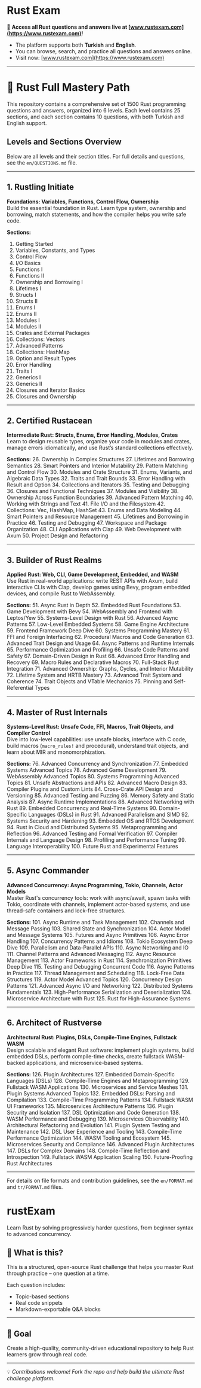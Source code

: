# Rust Exam

🚀 **Access all Rust questions and answers live at [www.rustexam.com](https://www.rustexam.com)!**

- The platform supports both **Turkish** and **English**.
- You can browse, search, and practice all questions and answers online.
- Visit now: [www.rustexam.com](https://www.rustexam.com)

---

# 🦀 Rust Full Mastery Path

This repository contains a comprehensive set of 1500 Rust programming questions and answers, organized into 6 levels. Each level contains 25 sections, and each section contains 10 questions, with both Turkish and English support.

## Levels and Sections Overview

Below are all levels and their section titles. For full details and questions, see the `en/QUESTIONS.md` file.

---

## 1. Rustling Initiate
**Foundations: Variables, Functions, Control Flow, Ownership**  
Build the essential foundation in Rust. Learn type system, ownership and borrowing, match statements, and how the compiler helps you write safe code.

**Sections:**
1. Getting Started
2. Variables, Constants, and Types
3. Control Flow
4. I/O Basics
5. Functions I
6. Functions II
7. Ownership and Borrowing I
8. Lifetimes I
9. Structs I
10. Structs II
11. Enums I
12. Enums II
13. Modules I
14. Modules II
15. Crates and External Packages
16. Collections: Vectors
17. Advanced Patterns
18. Collections: HashMap
19. Option and Result Types
20. Error Handling
21. Traits I
22. Generics I
23. Generics II
24. Closures and Iterator Basics
25. Closures and Ownership

---

## 2. Certified Rustacean
**Intermediate Rust: Structs, Enums, Error Handling, Modules, Crates**  
Learn to design reusable types, organize your code in modules and crates, manage errors idiomatically, and use Rust’s standard collections effectively.

**Sections:**
26. Ownership in Complex Structures
27. Lifetimes and Borrowing Semantics
28. Smart Pointers and Interior Mutability
29. Pattern Matching and Control Flow
30. Modules and Crate Structure
31. Enums, Variants, and Algebraic Data Types
32. Traits and Trait Bounds
33. Error Handling with Result and Option
34. Collections and Iterators
35. Testing and Debugging
36. Closures and Functional Techniques
37. Modules and Visibility
38. Ownership Across Function Boundaries
39. Advanced Pattern Matching
40. Working with Strings and Text
41. File I/O and the Filesystem
42. Collections: Vec, HashMap, HashSet
43. Enums and Data Modeling
44. Smart Pointers and Resource Management
45. Lifetimes and Borrowing in Practice
46. Testing and Debugging
47. Workspace and Package Organization
48. CLI Applications with Clap
49. Web Development with Axum
50. Project Design and Refactoring

---

## 3. Builder of Rust Realms
**Applied Rust: Web, CLI, Game Development, Embedded, and WASM**  
Use Rust in real-world applications: write REST APIs with Axum, build interactive CLIs with Clap, develop games using Bevy, program embedded devices, and compile Rust to WebAssembly.

**Sections:**
51. Async Rust in Depth
52. Embedded Rust Foundations
53. Game Development with Bevy
54. WebAssembly and Frontend with Leptos/Yew
55. Systems-Level Design with Rust
56. Advanced Async Patterns
57. Low-Level Embedded Systems
58. Game Engine Architecture
59. Frontend Framework Deep Dive
60. Systems Programming Mastery
61. FFI and Foreign Interfacing
62. Procedural Macros and Code Generation
63. Advanced Trait Design and Usage
64. Async Patterns and Runtime Internals
65. Performance Optimization and Profiling
66. Unsafe Code Patterns and Safety
67. Domain-Driven Design in Rust
68. Advanced Error Handling and Recovery
69. Macro Rules and Declarative Macros
70. Full-Stack Rust Integration
71. Advanced Ownership: Graphs, Cycles, and Interior Mutability
72. Lifetime System and HRTB Mastery
73. Advanced Trait System and Coherence
74. Trait Objects and VTable Mechanics
75. Pinning and Self-Referential Types

---

## 4. Master of Rust Internals
**Systems-Level Rust: Unsafe Code, FFI, Macros, Trait Objects, and Compiler Control**  
Dive into low-level capabilities: use unsafe blocks, interface with C code, build macros (`macro_rules!` and procedural), understand trait objects, and learn about MIR and monomorphization.

**Sections:**
76. Advanced Concurrency and Synchronization
77. Embedded Systems Advanced Topics
78. Advanced Game Development
79. WebAssembly Advanced Topics
80. Systems Programming Advanced Topics
81. Unsafe Abstractions and APIs
82. Advanced Macro Design
83. Compiler Plugins and Custom Lints
84. Cross-Crate API Design and Versioning
85. Advanced Testing and Fuzzing
86. Memory Safety and Static Analysis
87. Async Runtime Implementations
88. Advanced Networking with Rust
89. Embedded Concurrency and Real-Time Systems
90. Domain-Specific Languages (DSLs) in Rust
91. Advanced Parallelism and SIMD
92. Systems Security and Hardening
93. Embedded OS and RTOS Development
94. Rust in Cloud and Distributed Systems
95. Metaprogramming and Reflection
96. Advanced Testing and Formal Verification
97. Compiler Internals and Language Design
98. Profiling and Performance Tuning
99. Language Interoperability
100. Future Rust and Experimental Features

---

## 5. Async Commander
**Advanced Concurrency: Async Programming, Tokio, Channels, Actor Models**  
Master Rust's concurrency tools: work with async/await, spawn tasks with Tokio, coordinate with channels, implement actor-based systems, and use thread-safe containers and lock-free structures.

**Sections:**
101. Async Runtime and Task Management
102. Channels and Message Passing
103. Shared State and Synchronization
104. Actor Model and Message Systems
105. Futures and Async Primitives
106. Async Error Handling
107. Concurrency Patterns and Idioms
108. Tokio Ecosystem Deep Dive
109. Parallelism and Data-Parallel APIs
110. Async Networking and IO
111. Channel Patterns and Advanced Messaging
112. Async Resource Management
113. Actor Frameworks in Rust
114. Synchronization Primitives Deep Dive
115. Testing and Debugging Concurrent Code
116. Async Patterns in Practice
117. Thread Management and Scheduling
118. Lock-Free Data Structures
119. Actor Model Advanced Topics
120. Concurrency Design Patterns
121. Advanced Async I/O and Networking
122. Distributed Systems Fundamentals
123. High-Performance Serialization and Deserialization
124. Microservice Architecture with Rust
125. Rust for High-Assurance Systems

---

## 6. Architect of Rustverse
**Architectural Rust: Plugins, DSLs, Compile-Time Engines, Fullstack WASM**  
Design scalable and elegant Rust software: implement plugin systems, build embedded DSLs, perform compile-time checks, create fullstack WASM-backed applications, and microservice-based systems.

**Sections:**
126. Plugin Architectures
127. Embedded Domain-Specific Languages (DSLs)
128. Compile-Time Engines and Metaprogramming
129. Fullstack WASM Applications
130. Microservices and Service Meshes
131. Plugin Systems Advanced Topics
132. Embedded DSLs: Parsing and Compilation
133. Compile-Time Programming Patterns
134. Fullstack WASM UI Frameworks
135. Microservices Architecture Patterns
136. Plugin Security and Isolation
137. DSL Optimization and Code Generation
138. WASM Performance and Debugging
139. Microservices Observability
140. Architectural Refactoring and Evolution
141. Plugin System Testing and Maintenance
142. DSL User Experience and Tooling
143. Compile-Time Performance Optimization
144. WASM Tooling and Ecosystem
145. Microservices Security and Compliance
146. Advanced Plugin Architectures
147. DSLs for Complex Domains
148. Compile-Time Reflection and Introspection
149. Fullstack WASM Application Scaling
150. Future-Proofing Rust Architectures

---

For details on file formats and contribution guidelines, see the `en/FORMAT.md` and `tr/FORMAT.md` files.

# rustExam

Learn Rust by solving progressively harder questions, from beginner syntax to advanced concurrency.

## 🚀 What is this?

This is a structured, open-source Rust challenge that helps you master Rust through practice – one question at a time.

Each question includes:
- Topic-based sections
- Real code snippets
- Markdown-exportable Q&A blocks

---

## 🧠 Goal

Create a high-quality, community-driven educational repository to help Rust learners grow through real code.

---

💡 _Contributions welcome! Fork the repo and help build the ultimate Rust challenge platform._
